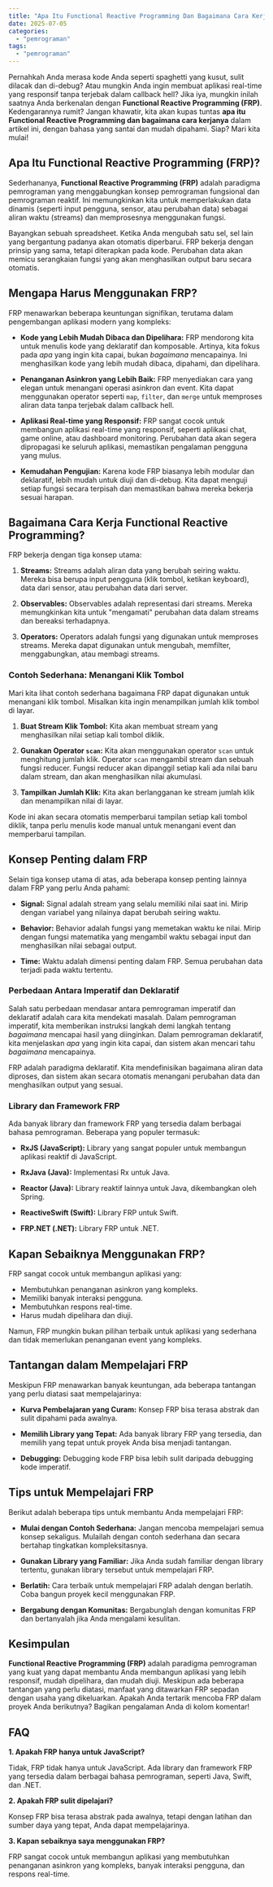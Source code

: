 ```yaml
---
title: "Apa Itu Functional Reactive Programming Dan Bagaimana Cara Kerjanya?"
date: 2025-07-05
categories: 
  - "pemrograman"
tags: 
  - "pemrograman"
---
```


Pernahkah Anda merasa kode Anda seperti spaghetti yang kusut, sulit dilacak dan di-debug? Atau mungkin Anda ingin membuat aplikasi real-time yang responsif tanpa terjebak dalam callback hell? Jika iya, mungkin inilah saatnya Anda berkenalan dengan **Functional Reactive Programming (FRP)**. Kedengarannya rumit? Jangan khawatir, kita akan kupas tuntas **apa itu Functional Reactive Programming dan bagaimana cara kerjanya** dalam artikel ini, dengan bahasa yang santai dan mudah dipahami. Siap? Mari kita mulai!

## Apa Itu Functional Reactive Programming (FRP)?

Sederhananya, **Functional Reactive Programming (FRP)** adalah paradigma pemrograman yang menggabungkan konsep pemrograman fungsional dan pemrograman reaktif. Ini memungkinkan kita untuk memperlakukan data dinamis (seperti input pengguna, sensor, atau perubahan data) sebagai aliran waktu (streams) dan memprosesnya menggunakan fungsi.

Bayangkan sebuah spreadsheet. Ketika Anda mengubah satu sel, sel lain yang bergantung padanya akan otomatis diperbarui. FRP bekerja dengan prinsip yang sama, tetapi diterapkan pada kode. Perubahan data akan memicu serangkaian fungsi yang akan menghasilkan output baru secara otomatis.

## Mengapa Harus Menggunakan FRP?

FRP menawarkan beberapa keuntungan signifikan, terutama dalam pengembangan aplikasi modern yang kompleks:

- **Kode yang Lebih Mudah Dibaca dan Dipelihara:** FRP mendorong kita untuk menulis kode yang deklaratif dan komposable. Artinya, kita fokus pada _apa_ yang ingin kita capai, bukan _bagaimana_ mencapainya. Ini menghasilkan kode yang lebih mudah dibaca, dipahami, dan dipelihara.
    
- **Penanganan Asinkron yang Lebih Baik:** FRP menyediakan cara yang elegan untuk menangani operasi asinkron dan event. Kita dapat menggunakan operator seperti `map`, `filter`, dan `merge` untuk memproses aliran data tanpa terjebak dalam callback hell.
    
- **Aplikasi Real-time yang Responsif:** FRP sangat cocok untuk membangun aplikasi real-time yang responsif, seperti aplikasi chat, game online, atau dashboard monitoring. Perubahan data akan segera dipropagasi ke seluruh aplikasi, memastikan pengalaman pengguna yang mulus.
    
- **Kemudahan Pengujian:** Karena kode FRP biasanya lebih modular dan deklaratif, lebih mudah untuk diuji dan di-debug. Kita dapat menguji setiap fungsi secara terpisah dan memastikan bahwa mereka bekerja sesuai harapan.
    

## Bagaimana Cara Kerja Functional Reactive Programming?

FRP bekerja dengan tiga konsep utama:

1. **Streams:** Streams adalah aliran data yang berubah seiring waktu. Mereka bisa berupa input pengguna (klik tombol, ketikan keyboard), data dari sensor, atau perubahan data dari server.
    
2. **Observables:** Observables adalah representasi dari streams. Mereka memungkinkan kita untuk "mengamati" perubahan data dalam streams dan bereaksi terhadapnya.
    
3. **Operators:** Operators adalah fungsi yang digunakan untuk memproses streams. Mereka dapat digunakan untuk mengubah, memfilter, menggabungkan, atau membagi streams.
    

### Contoh Sederhana: Menangani Klik Tombol

Mari kita lihat contoh sederhana bagaimana FRP dapat digunakan untuk menangani klik tombol. Misalkan kita ingin menampilkan jumlah klik tombol di layar.

1. **Buat Stream Klik Tombol:** Kita akan membuat stream yang menghasilkan nilai setiap kali tombol diklik.
    
2. **Gunakan Operator `scan`:** Kita akan menggunakan operator `scan` untuk menghitung jumlah klik. Operator `scan` mengambil stream dan sebuah fungsi reducer. Fungsi reducer akan dipanggil setiap kali ada nilai baru dalam stream, dan akan menghasilkan nilai akumulasi.
    
3. **Tampilkan Jumlah Klik:** Kita akan berlangganan ke stream jumlah klik dan menampilkan nilai di layar.
    

Kode ini akan secara otomatis memperbarui tampilan setiap kali tombol diklik, tanpa perlu menulis kode manual untuk menangani event dan memperbarui tampilan.

## Konsep Penting dalam FRP

Selain tiga konsep utama di atas, ada beberapa konsep penting lainnya dalam FRP yang perlu Anda pahami:

- **Signal:** Signal adalah stream yang selalu memiliki nilai saat ini. Mirip dengan variabel yang nilainya dapat berubah seiring waktu.
    
- **Behavior:** Behavior adalah fungsi yang memetakan waktu ke nilai. Mirip dengan fungsi matematika yang mengambil waktu sebagai input dan menghasilkan nilai sebagai output.
    
- **Time:** Waktu adalah dimensi penting dalam FRP. Semua perubahan data terjadi pada waktu tertentu.
    

### Perbedaan Antara Imperatif dan Deklaratif

Salah satu perbedaan mendasar antara pemrograman imperatif dan deklaratif adalah cara kita mendekati masalah. Dalam pemrograman imperatif, kita memberikan instruksi langkah demi langkah tentang _bagaimana_ mencapai hasil yang diinginkan. Dalam pemrograman deklaratif, kita menjelaskan _apa_ yang ingin kita capai, dan sistem akan mencari tahu _bagaimana_ mencapainya.

FRP adalah paradigma deklaratif. Kita mendefinisikan bagaimana aliran data diproses, dan sistem akan secara otomatis menangani perubahan data dan menghasilkan output yang sesuai.

### Library dan Framework FRP

Ada banyak library dan framework FRP yang tersedia dalam berbagai bahasa pemrograman. Beberapa yang populer termasuk:

- **RxJS (JavaScript):** Library yang sangat populer untuk membangun aplikasi reaktif di JavaScript.
    
- **RxJava (Java):** Implementasi Rx untuk Java.
    
- **Reactor (Java):** Library reaktif lainnya untuk Java, dikembangkan oleh Spring.
    
- **ReactiveSwift (Swift):** Library FRP untuk Swift.
    
- **FRP.NET (.NET):** Library FRP untuk .NET.
    

## Kapan Sebaiknya Menggunakan FRP?

FRP sangat cocok untuk membangun aplikasi yang:

- Membutuhkan penanganan asinkron yang kompleks.
- Memiliki banyak interaksi pengguna.
- Membutuhkan respons real-time.
- Harus mudah dipelihara dan diuji.

Namun, FRP mungkin bukan pilihan terbaik untuk aplikasi yang sederhana dan tidak memerlukan penanganan event yang kompleks.

## Tantangan dalam Mempelajari FRP

Meskipun FRP menawarkan banyak keuntungan, ada beberapa tantangan yang perlu diatasi saat mempelajarinya:

- **Kurva Pembelajaran yang Curam:** Konsep FRP bisa terasa abstrak dan sulit dipahami pada awalnya.
    
- **Memilih Library yang Tepat:** Ada banyak library FRP yang tersedia, dan memilih yang tepat untuk proyek Anda bisa menjadi tantangan.
    
- **Debugging:** Debugging kode FRP bisa lebih sulit daripada debugging kode imperatif.
    

## Tips untuk Mempelajari FRP

Berikut adalah beberapa tips untuk membantu Anda mempelajari FRP:

- **Mulai dengan Contoh Sederhana:** Jangan mencoba mempelajari semua konsep sekaligus. Mulailah dengan contoh sederhana dan secara bertahap tingkatkan kompleksitasnya.
    
- **Gunakan Library yang Familiar:** Jika Anda sudah familiar dengan library tertentu, gunakan library tersebut untuk mempelajari FRP.
    
- **Berlatih:** Cara terbaik untuk mempelajari FRP adalah dengan berlatih. Coba bangun proyek kecil menggunakan FRP.
    
- **Bergabung dengan Komunitas:** Bergabunglah dengan komunitas FRP dan bertanyalah jika Anda mengalami kesulitan.
    

## Kesimpulan

**Functional Reactive Programming (FRP)** adalah paradigma pemrograman yang kuat yang dapat membantu Anda membangun aplikasi yang lebih responsif, mudah dipelihara, dan mudah diuji. Meskipun ada beberapa tantangan yang perlu diatasi, manfaat yang ditawarkan FRP sepadan dengan usaha yang dikeluarkan. Apakah Anda tertarik mencoba FRP dalam proyek Anda berikutnya? Bagikan pengalaman Anda di kolom komentar!

## FAQ

**1\. Apakah FRP hanya untuk JavaScript?**

Tidak, FRP tidak hanya untuk JavaScript. Ada library dan framework FRP yang tersedia dalam berbagai bahasa pemrograman, seperti Java, Swift, dan .NET.

**2\. Apakah FRP sulit dipelajari?**

Konsep FRP bisa terasa abstrak pada awalnya, tetapi dengan latihan dan sumber daya yang tepat, Anda dapat mempelajarinya.

**3\. Kapan sebaiknya saya menggunakan FRP?**

FRP sangat cocok untuk membangun aplikasi yang membutuhkan penanganan asinkron yang kompleks, banyak interaksi pengguna, dan respons real-time.
